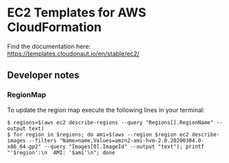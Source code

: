 # EC2 Templates for AWS CloudFormation

Find the documentation here: https://templates.cloudonaut.io/en/stable/ec2/

## Developer notes

### RegionMap
To update the region map execute the following lines in your terminal:

```
$ regions=$(aws ec2 describe-regions --query "Regions[].RegionName" --output text)
$ for region in $regions; do ami=$(aws --region $region ec2 describe-images --filters "Name=name,Values=amzn2-ami-hvm-2.0.20200304.0-x86_64-gp2" --query "Images[0].ImageId" --output "text"); printf "'$region':\n  AMI: '$ami'\n"; done
```
